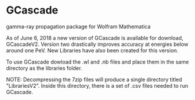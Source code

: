# GCascade
gamma-ray propagation package for Wolfram Mathematica

As of June 6, 2018 a new version of GCascade is available for download, GCascadeV2. Version two drastically improves accuracy at energies below around one PeV. New Libraries have also been created for this version.

To use GCascade dowload the .wl and .nb files and place them in the same directory as the libraries folder.

NOTE: Decompressing the 7zip files will produce a single directory titled "LibrariesV2". Inside this directory, there is a set of .csv files needed to run GCascade.  

